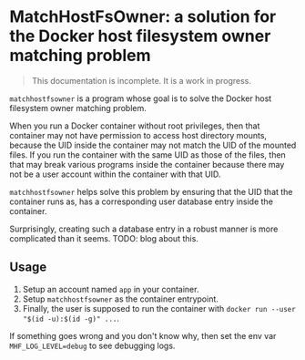 # MatchHostFsOwner: a solution for the Docker host filesystem owner matching problem

> This documentation is incomplete. It is a work in progress.

`matchhostfsowner` is a program whose goal is to solve the Docker host filesystem owner matching problem.

When you run a Docker container without root privileges, then that container may not have permission to access host directory mounts, because the UID inside the container may not match the UID of the mounted files. If you run the container with the same UID as those of the files, then that may break various programs inside the container because there may not be a user account within the container with that UID.

`matchhostfsowner` helps solve this problem by ensuring that the UID that the container runs as, has a corresponding user database entry inside the container.

Surprisingly, creating such a database entry in a robust manner is more complicated than it seems. TODO: blog about this.

## Usage

 1. Setup an account named `app` in your container.
 2. Setup `matchhostfsowner` as the container entrypoint.
 3. Finally, the user is supposed to run the container with `docker run --user "$(id -u):$(id -g)" ...`.

If something goes wrong and you don't know why, then set the env var `MHF_LOG_LEVEL=debug` to see debugging logs.
